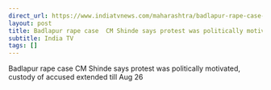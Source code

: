 ```yaml
---
direct_url: https://www.indiatvnews.com/maharashtra/badlapur-rape-case-latest-update-cm-shinde-says-protest-was-politically-motivated-custody-of-accused-extended-till-aug-26-2024-08-21-947926
layout: post
title: Badlapur rape case  CM Shinde says protest was politically motivated, custody of accused extended till Aug 26
subtitle: India TV
tags: []
---
```


Badlapur rape case  CM Shinde says protest was politically motivated, custody of accused extended till Aug 26
